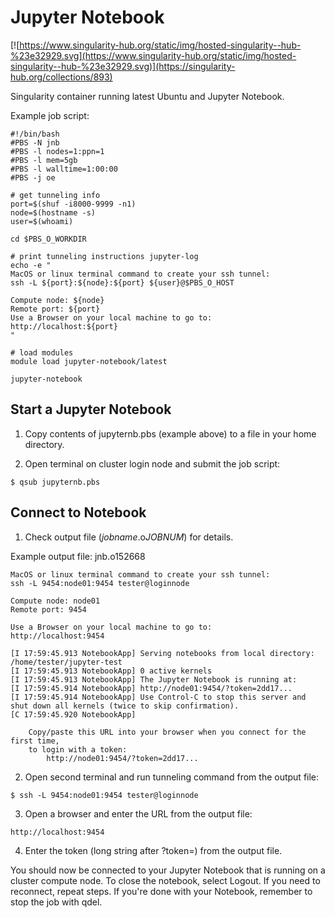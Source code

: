 # Jupyter Notebook
[![https://www.singularity-hub.org/static/img/hosted-singularity--hub-%23e32929.svg](https://www.singularity-hub.org/static/img/hosted-singularity--hub-%23e32929.svg)](https://singularity-hub.org/collections/893)

Singularity container running latest Ubuntu and Jupyter Notebook.

Example job script:
```
#!/bin/bash
#PBS -N jnb
#PBS -l nodes=1:ppn=1
#PBS -l mem=5gb
#PBS -l walltime=1:00:00
#PBS -j oe

# get tunneling info
port=$(shuf -i8000-9999 -n1)
node=$(hostname -s)
user=$(whoami)

cd $PBS_O_WORKDIR

# print tunneling instructions jupyter-log
echo -e "
MacOS or linux terminal command to create your ssh tunnel:
ssh -L ${port}:${node}:${port} ${user}@$PBS_O_HOST

Compute node: ${node}
Remote port: ${port}
Use a Browser on your local machine to go to:
http://localhost:${port}
"

# load modules
module load jupyter-notebook/latest

jupyter-notebook
```

## Start a Jupyter Notebook
1. Copy contents of jupyternb.pbs (example above) to a file in your home directory.

2. Open terminal on cluster login node and submit the job script:

```
$ qsub jupyternb.pbs
```

## Connect to Notebook
1. Check output file (*jobname*.o*JOBNUM*) for details.

Example output file: jnb.o152668
```
MacOS or linux terminal command to create your ssh tunnel:
ssh -L 9454:node01:9454 tester@loginnode

Compute node: node01
Remote port: 9454

Use a Browser on your local machine to go to:
http://localhost:9454

[I 17:59:45.913 NotebookApp] Serving notebooks from local directory: /home/tester/jupyter-test
[I 17:59:45.913 NotebookApp] 0 active kernels
[I 17:59:45.913 NotebookApp] The Jupyter Notebook is running at:
[I 17:59:45.914 NotebookApp] http://node01:9454/?token=2dd17...
[I 17:59:45.914 NotebookApp] Use Control-C to stop this server and shut down all kernels (twice to skip confirmation).
[C 17:59:45.920 NotebookApp]

    Copy/paste this URL into your browser when you connect for the first time,
    to login with a token:
        http://node01:9454/?token=2dd17...
```

2. Open second terminal and run tunneling command from the output file:
```
$ ssh -L 9454:node01:9454 tester@loginnode
```
3. Open a browser and enter the URL from the output file:
```
http://localhost:9454
```
4. Enter the token (long string after ?token=) from the output file.

You should now be connected to your Jupyter Notebook that is running on a cluster compute node. To close the notebook, select Logout. If you need to reconnect, repeat steps. If you're done with your Notebook, remember to stop the job with qdel.

